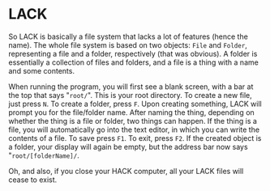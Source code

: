 # LACK

So LACK is basically a file system that lacks a lot of features (hence the name). The whole file system is based on two objects: `File` and `Folder`, representing a file and a folder, respectively (that was obvious). A folder is essentially a collection of files and folders, and a file is a thing with a name and some contents.

When running the program, you will first see a blank screen, with a bar at the top that says "`root/`". This is your root directory. To create a new file, just press `N`. To create a folder, press `F`. Upon creating something, LACK will prompt you for the file/folder name. After naming the thing, depending on whether the thing is a file or folder, two things can happen. If the thing is a file, you will automatically go into the text editor, in which you can write the contents of a file. To save press `F1`. To exit, press `F2`. If the created object is a folder, your display will again be empty, but the address bar now says "`root/[folderName]/`.

Oh, and also, if you close your HACK computer, all your LACK files will cease to exist.
